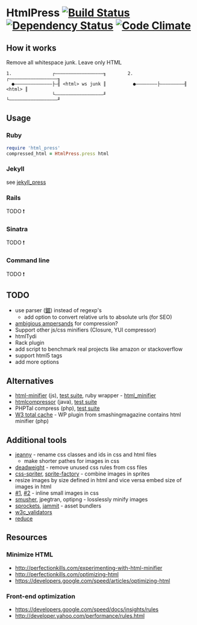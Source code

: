 # HtmlPress [![Build Status](https://secure.travis-ci.org/stereobooster/html_press.png?branch=master)](https://secure.travis-ci.org/#!/stereobooster/html_press) [![Dependency Status](https://gemnasium.com/stereobooster/html_press.png?travis)](https://gemnasium.com/stereobooster/html_press) [![Code Climate](https://codeclimate.com/badge.png)](https://codeclimate.com/github/stereobooster/html_press)

## How it works

Remove all whitespace junk. Leave only HTML

```
1.               ┌――――――――――――――――――╖        2.         ┌――――――――――――――――――╖
  ●――――――――――――――├―╢ <html> ws junk ║          ●――――――――├―――――――――╢ <html> ║
                 └――――――――――――――――――╜                   └――――――――――――――――――╜
```

## Usage

### Ruby
```ruby
require 'html_press'
compressed_html = HtmlPress.press html
```

### Jekyll
see [jekyll_press](https://github.com/stereobooster/jekyll_press)

### Rails
TODO :exclamation:

### Sinatra
TODO :exclamation:

### Command line
TODO :exclamation:

## TODO
  - use parser ([鋸](https://github.com/tenderlove/nokogiri)) instead of regexp's
    - add option to convert relative urls to absolute urls (for SEO)
  - [ambigious ampersands](http://mathiasbynens.be/notes/ambiguous-ampersands) for compression?
  - Support other js/css minifiers (Closure, YUI compressor)
  - htmlTydi
  - Rack plugin
  - add script to benchmark real projects like amazon or stackoverflow
  - support html5 tags
  - add more options

## Alternatives
  - [html-minifier](https://github.com/kangax/html-minifier) (js), [test suite](https://github.com/kangax/html-minifier/blob/gh-pages/tests/index.html), ruby wrapper - [html_minifier](https://github.com/stereobooster/html_minifier)
  - [htmlcompressor](http://code.google.com/p/htmlcompressor/) (java), [test suite](http://code.google.com/p/htmlcompressor/source/browse/#svn%2Ftrunk%2Fsrc%2Ftest%2Fresources%2Fhtml%253Fstate%253Dclosed)
  - PHPTal compress (php), [test suite](https://svn.motion-twin.com/phptal/trunk/tests/CompressTest.php)
  - [W3 total cache](http://wordpress.org/extend/plugins/w3-total-cache/) - WP plugin from smashingmagazine contains html minifier (php)

## Additional tools
  - [jeanny](https://github.com/gfranco/jeanny) - rename css classes and ids in css and html files
    - make shorter pathes for images in css
  - [deadweight](https://github.com/aanand/deadweight) - remove unused css rules from css files
  - [css-spriter](https://github.com/aberant/css-spriter), [sprite-factory](https://github.com/jakesgordon/sprite-factory) - combine images in sprites
  - resize images by size defined in html and vice versa embed size of images in html
  - [#1](http://habrahabr.ru/post/90761/), [#2](http://ap-project.org/English/Article/View/53/) - inline small images in css
  - [smusher](https://github.com/grosser/smusher), jpegtran, optipng - losslessly minify images
  - [sprockets](https://github.com/sstephenson/sprockets), [jammit](https://github.com/documentcloud/jammit) - asset bundlers
  - [w3c_validators](https://github.com/alexdunae/w3c_validators)
  - [reduce](https://github.com/grosser/reduce)

## Resources

### Minimize HTML
  - http://perfectionkills.com/experimenting-with-html-minifier
  - http://perfectionkills.com/optimizing-html
  - https://developers.google.com/speed/articles/optimizing-html

### Front-end optimization
  - https://developers.google.com/speed/docs/insights/rules
  - http://developer.yahoo.com/performance/rules.html
